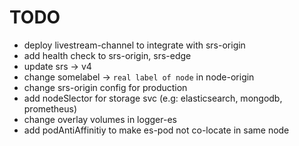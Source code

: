 # TODO
* deploy livestream-channel to integrate with srs-origin
* add health check to srs-origin, srs-edge
* update srs -> v4
* change somelabel -> `real label of node` in node-origin
* change srs-origin config for production
* add nodeSlector for storage svc (e.g: elasticsearch, mongodb, prometheus)
* change overlay volumes in logger-es
* add podAntiAffinitiy to make es-pod not co-locate in same node